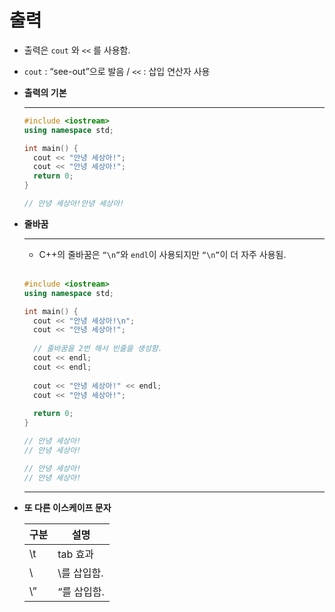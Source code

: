 # 출력

- 출력은 `cout` 와 `<<` 를 사용함.
- `cout` : “see-out”으로 발음 / `<<`  : 삽입 연산자 사용
- **출력의 기본**
    
    ---
    
    ```cpp
    #include <iostream>
    using namespace std;
    
    int main() {
      cout << "안녕 세상아!";
      cout << "안녕 세상아!";
      return 0;
    }
    
    // 안녕 세상아!안녕 세상아!
    ```
    
- **줄바꿈**
    
    ---
  
    - C++의 줄바꿈은 `“\n”`와 `endl`이 사용되지만 `“\n”`이 더 자주 사용됨.

    <br>

    ```cpp
    #include <iostream>
    using namespace std;
    
    int main() {
      cout << "안녕 세상아!\n";
      cout << "안녕 세상아!";
    	
      // 줄바꿈을 2번 해서 빈줄을 생성함.
      cout << endl;
      cout << endl;
    	
      cout << "안녕 세상아!" << endl;
      cout << "안녕 세상아!";
    	
      return 0;
    }
    
    // 안녕 세상아!
    // 안녕 세상아!
    
    // 안녕 세상아!
    // 안녕 세상아!
    ```
    
    ---
    
- **또 다른 이스케이프 문자**
    
    
    | 구분 | 설명 |
    | --- | --- |
    | \t | tab 효과 |
    | \\ | \를 삽입함. |
    | \” | “를 삽입함. |
